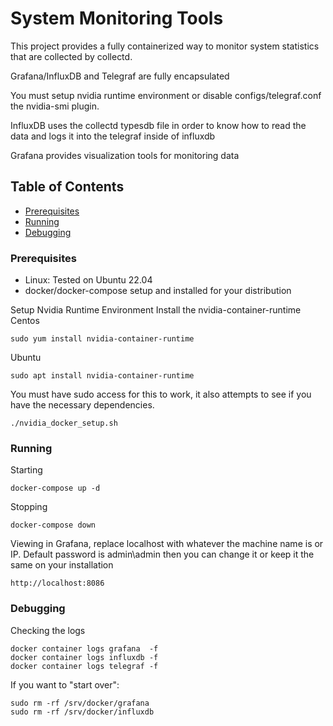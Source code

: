 # System Monitoring Tools

This project provides a fully containerized way to monitor system statistics that are collected by collectd.

Grafana/InfluxDB and Telegraf are fully encapsulated

You must setup nvidia runtime environment or disable configs/telegraf.conf the
nvidia-smi plugin.

InfluxDB uses the collectd typesdb file in order to know
how to read the data and logs it into the telegraf inside
of influxdb

Grafana provides visualization tools for monitoring data

## Table of Contents

   * [Prerequisites](#prerequisites)
   * [Running](#running)
   * [Debugging](#debugging)

### Prerequisites
* Linux: Tested on Ubuntu 22.04
* docker/docker-compose setup and installed for your distribution

Setup Nvidia Runtime Environment
Install the nvidia-container-runtime
Centos
```
sudo yum install nvidia-container-runtime
```
Ubuntu
```
sudo apt install nvidia-container-runtime
```
You must have sudo access for this to work, it also attempts
to see if you have the necessary dependencies.
```
./nvidia_docker_setup.sh
```
### Running

Starting
```
docker-compose up -d
```

Stopping
```
docker-compose down
```

Viewing in Grafana, replace localhost with whatever the machine
name is or IP. Default password is admin\admin then you can change
it or keep it the same on your installation
```
http://localhost:8086
```

### Debugging

Checking the logs

```
docker container logs grafana  -f
docker container logs influxdb -f
docker container logs telegraf -f
```
If you want to "start over":
```
sudo rm -rf /srv/docker/grafana
sudo rm -rf /srv/docker/influxdb
```
